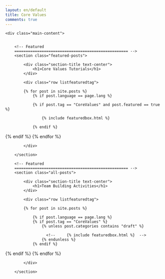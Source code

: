 ```yaml
---
layout: en/default
title: Core Values
comments: true
---
```



<!-- We reopen main-content and container -->

<div class="container-fluid">

    <div class="main-content">


        <!-- Featured
        ================================================== -->
        <section class="featured-posts">

            <div class="section-title text-center">
                <h1>Core Values Tutorials</h1>
            </div>

            <div class="row listfeaturedtag">

            {% for post in site.posts %}
                {% if post.language == page.lang %}

                {% if post.tag == "CoreValues" and post.featured == true %}

                    {% include featuredbox.html %}

                {% endif %}
{% endif %}
            {% endfor %}

            </div>

        </section>

        <!-- Featured
        ================================================== -->
        <section class="all-posts">

            <div class="section-title text-center">
                <h1>Team Building Activities</h1>
            </div>

            <div class="row listfeaturedtag">

            {% for post in site.posts %}

                {% if post.language == page.lang %}
                {% if post.tag == "CoreValues" %}
                    {% unless post.categories contains "draft" %}

                      <!--     {% include featuredbox.html %}  -->
                    {% endunless %}
                {% endif %}
{% endif %}
            {% endfor %}

            </div>

        </section>
